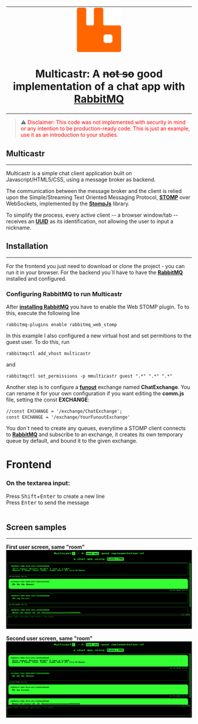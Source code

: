 <table align="center"><tr><td align="center" width="9999">
<img src="./img/rabbitmq.svg" alt="rabbitmq logo" width="120" height="120" style="">


# Multicastr: A ~~not so~~ good implementation of a chat app with [RabbitMQ] 
</td></tr></table>


> :warning: <span style="color: red">Disclaimer: This code was not implemented with security in mind or any intention to be production-ready code. This is just an example, use it as an introduction to your studies.</span>

## Multicastr
******
Multicastr is a simple chat client application built on Javascript/HTML5/CSS, using a message broker as backend.

The communication between the message broker and the client is relied upon the Simple/Streaming Text Oriented Messaging Protocol, **[STOMP]** over WebSockets, implemented by the **[StompJs]** library.

To simplify the process, every active client -- a browser window/tab -- receives an **[UUID]** as its identification, not allowing the user to input a nickname.  

## Installation 
******
For the frontend you just need to download or clone the project  - you can run it in your browser.
For the backend you`ll have to have the **[RabbitMQ]** installed and configured.


### Configuring RabbitMQ to run Multicastr
After **[installing RabbitMQ]** you have to enable the Web STOMP plugin. To to this, execute the following line

```
rabbitmq-plugins enable rabbitmq_web_stomp

```

In this example I also configured a new virtual host and set permitions to the guest user. To do this, run

```
rabbitmqctl add_vhost multicastr
```
and 

```
rabbitmqctl set_permissions -p mmulticastr guest ".*" ".*" ".*"
```


Another step is to configure a **[funout]** exchange named **ChatExchange**. You can rename it for your own configuration if you want editing the **comm.js** file, setting the const **EXCHANGE**:
```
//const EXCHANGE = '/exchange/ChatExchange';
const EXCHANGE = '/exchange/YourFunoutExchange'
```
You don`t need to create any queues, everytime a STOMP client connects to **[RabbitMQ]** and subscribe to an exchange, it creates its own temporary queue by default, and bound it to the given exchange. 


# Frontend


### On the textarea input:
Press <kbd>Shift</kbd>+<kbd>Enter</kbd> to create a new line<br/>
Press <kbd>Enter</kbd> to send the message
<br/>
<br/>

## Screen samples
****


**First user screen, same "room"**
![first client interface](img/client.PNG?raw=true "Title")

**Second user screen, same "room"**
![second client interface](img/client2.PNG?raw=true "Title")


[RabbitMQ]:https://www.rabbitmq.com/
[StompJs]:https://github.com/stomp-js/stompjs
[STOMP]:http://stomp.github.io/
[rabbitmq-tutorials]:https://github.com/dhiegorp/
[UUID]:https://github.com/broofa/node-uuid
[installing RabbitMQ]:https://www.rabbitmq.com/download.html
[funout]:https://www.rabbitmq.com/tutorials/amqp-concepts.html